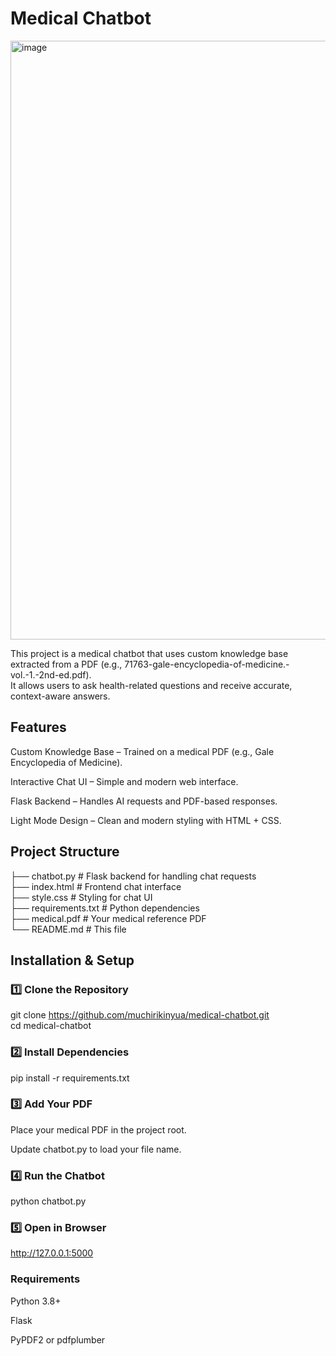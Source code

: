 # Medical Chatbot </br>

<img width="1851" height="958" alt="image" src="https://github.com/user-attachments/assets/31b22253-43d2-426c-9260-9a60ddf75361" />

This project is a medical chatbot that uses custom knowledge base extracted from a PDF (e.g., 71763-gale-encyclopedia-of-medicine.-vol.-1.-2nd-ed.pdf). </br>
It allows users to ask health-related questions and receive accurate, context-aware answers.

## Features
Custom Knowledge Base – Trained on a medical PDF (e.g., Gale Encyclopedia of Medicine).

Interactive Chat UI – Simple and modern web interface.

Flask Backend – Handles AI requests and PDF-based responses.

Light Mode Design – Clean and modern styling with HTML + CSS.

##  Project Structure
├── chatbot.py        # Flask backend for handling chat requests </br>
├── index.html        # Frontend chat interface </br>
├── style.css         # Styling for chat UI </br>
├── requirements.txt  # Python dependencies </br>
├── medical.pdf       # Your medical reference PDF </br>
└── README.md         # This file

## Installation & Setup
### 1️⃣ Clone the Repository
git clone https://github.com/muchirikinyua/medical-chatbot.git </br>
cd medical-chatbot
### 2️⃣ Install Dependencies
pip install -r requirements.txt
### 3️⃣ Add Your PDF

Place your medical PDF in the project root.

Update chatbot.py to load your file name.

### 4️⃣ Run the Chatbot
python chatbot.py
### 5️⃣ Open in Browser
http://127.0.0.1:5000
### Requirements
Python 3.8+

Flask

PyPDF2 or pdfplumber
